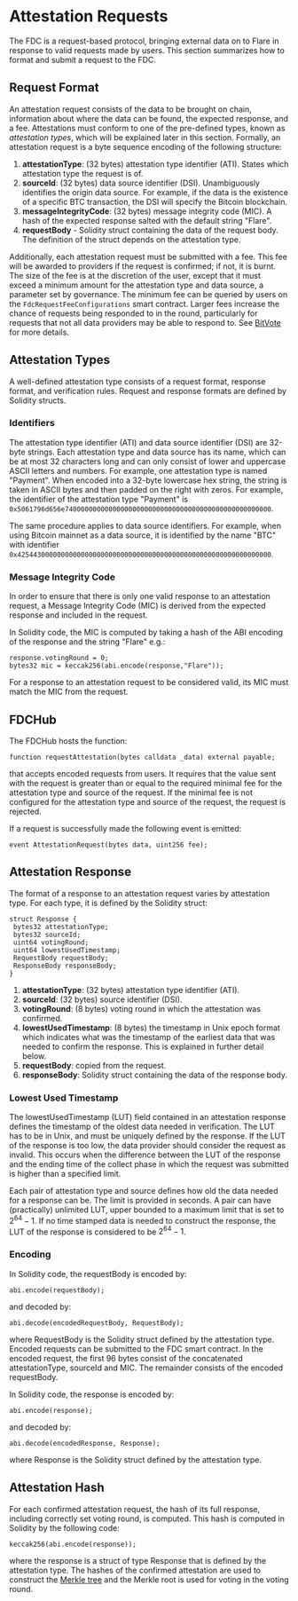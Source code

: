# Attestation Requests

The FDC is a request-based protocol, bringing external data on to Flare in response to valid requests made by users.
This section summarizes how to format and submit a request to the FDC.

## Request Format

An attestation request consists of the data to be brought on chain, information about where the data can be found, the expected response, and a fee.
Attestations must conform to one of the pre-defined types, known as _attestation types_, which will be explained later in this section.
Formally, an attestation request is a byte sequence encoding of the following structure:

1. **attestationType**: ($32$ bytes) attestation type identifier (ATI).
  States which attestation type the request is of.
2. **sourceId**: ($32$ bytes) data source identifier (DSI).
  Unambiguously identifies the origin data source.
  For example, if the data is the existence of a specific BTC transaction, the DSI will specify the Bitcoin blockchain.
3. **messageIntegrityCode**: ($32$ bytes) message integrity code (MIC).
  A hash of the expected response salted with the default string "Flare".
4. **requestBody** - Solidity struct containing the data of the request body.
  The definition of the struct depends on the attestation type.

Additionally, each attestation request must be submitted with a fee.
This fee will be awarded to providers if the request is confirmed; if not, it is burnt.
The size of the fee is at the discretion of the user, except that it must exceed a minimum amount for the attestation type and data source, a parameter set by governance.
The minimum fee can be queried by users on the `FdcRequestFeeConfigurations` smart contract.
Larger fees increase the chance of requests being responded to in the round, particularly for requests that not all data providers may be able to respond to.
See [BitVote](./BitVote.md) for more details.

## Attestation Types

A well-defined attestation type consists of a request format, response format, and verification rules.
Request and response formats are defined by Solidity structs.

### Identifiers

The attestation type identifier (ATI) and data source identifier (DSI) are 32-byte strings.
Each attestation type and data source has its name, which can be at most $32$ characters long and can only consist of lower and uppercase ASCII letters and numbers.
For example, one attestation type is named "Payment". When encoded into a 32-byte lowercase hex string, the string is taken in ASCII bytes and then padded on the right with zeros.
For example, the identifier of the attestation type "Payment" is `0x5061796d656e7400000000000000000000000000000000000000000000000000`.

The same procedure applies to data source identifiers.
For example, when using Bitcoin mainnet as a data source, it is identified by the name "BTC" with identifier `0x4254430000000000000000000000000000000000000000000000000000000000`.

### Message Integrity Code

In order to ensure that there is only one valid response to an attestation request, a Message Integrity Code (MIC) is derived from the expected response and included in the request.

In Solidity code, the MIC is computed by taking a hash of the ABI encoding of the response and the string "Flare" e.g.:

```Solidity
response.votingRound = 0;
bytes32 mic = keccak256(abi.encode(response,"Flare"));
```

For a response to an attestation request to be considered valid, its MIC must match the MIC from the request.

## FDCHub

The FDCHub hosts the function:

```Solidity
function requestAttestation(bytes calldata _data) external payable;
```

that accepts encoded requests from users.
It requires that the value sent with the request is greater than or equal to the required minimal fee for the attestation type and source of the request.
If the minimal fee is not configured for the attestation type and source of the request, the request is rejected.

If a request is successfully made the following event is emitted:

```Solidity
event AttestationRequest(bytes data, uint256 fee);
```
## Attestation Response

The format of a response to an attestation request varies by attestation type.
For each type, it is defined by the Solidity struct:

```Solidity
struct Response {
 bytes32 attestationType;
 bytes32 sourceId;
 uint64 votingRound;
 uint64 lowestUsedTimestamp;
 RequestBody requestBody;
 ResponseBody responseBody;
}
```

1. **attestationType**: (32 bytes) attestation type identifier (ATI).
2. **sourceId**: (32 bytes) source identifier (DSI).
3. **votingRound**: (8 bytes) voting round in which the attestation was confirmed.
4. **lowestUsedTimestamp**: (8 bytes) the timestamp in Unix epoch format which indicates what was the timestamp of the earliest data that was needed to confirm the response.
  This is explained in further detail below.
5. **requestBody**: copied from the request.
6. **responseBody**: Solidity struct containing the data of the response body.

### Lowest Used Timestamp

The lowestUsedTimestamp (LUT) field contained in an attestation response defines the timestamp of the oldest data needed in verification.
The LUT has to be in Unix, and must be uniquely defined by the response.
If the LUT of the response is too low, the data provider should consider the request as invalid.
This occurs when the difference between the LUT of the response and the ending time of the collect phase in which the request was submitted is higher than a specified limit.

Each pair of attestation type and source defines how old the data needed for a response can be.
The limit is provided in seconds.
A pair can have (practically) unlimited LUT, upper bounded to a maximum limit that is set to $2^{64}-1$.
If no time stamped data is needed to construct the response, the LUT of the response is considered to be $2^{64}-1$.

### Encoding

In Solidity code, the requestBody is encoded by:

```Solidity
abi.encode(requestBody);
```

and decoded by:

```Solidity
abi.decode(encodedRequestBody, RequestBody);
```

where RequestBody is the Solidity struct defined by the attestation type.
Encoded requests can be submitted to the FDC smart contract.
In the encoded request, the first $96$ bytes consist of the concatenated attestationType, sourceId and MIC.
The remainder consists of the encoded requestBody.

In Solidity code, the response is encoded by:

```Solidity
abi.encode(response);
```

and decoded by:

```Solidity
abi.decode(encodedResponse, Response);
```

where Response is the Solidity struct defined by the attestation type.

## Attestation Hash

For each confirmed attestation request, the hash of its full response, including correctly set voting round, is computed.
This hash is computed in Solidity by the following code:

```solidity
keccak256(abi.encode(response));
```

where the response is a struct of type Response that is defined by the attestation type.
The hashes of the confirmed attestation are used to construct the [Merkle tree](../Utilities/MerkleTree.md) and the Merkle root is used for voting in the voting round.
